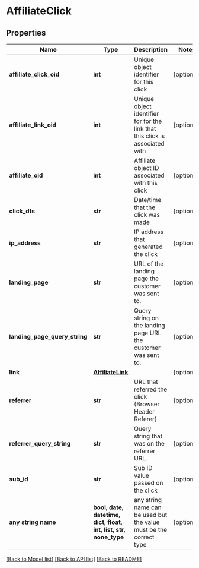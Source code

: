 # AffiliateClick


## Properties
Name | Type | Description | Notes
------------ | ------------- | ------------- | -------------
**affiliate_click_oid** | **int** | Unique object identifier for this click | [optional] 
**affiliate_link_oid** | **int** | Unique object identifier for for the link that this click is associated with | [optional] 
**affiliate_oid** | **int** | Affiliate object ID associated with this click | [optional] 
**click_dts** | **str** | Date/time that the click was made | [optional] 
**ip_address** | **str** | IP address that generated the click | [optional] 
**landing_page** | **str** | URL of the landing page the customer was sent to. | [optional] 
**landing_page_query_string** | **str** | Query string on the landing page URL the customer was sent to. | [optional] 
**link** | [**AffiliateLink**](AffiliateLink.md) |  | [optional] 
**referrer** | **str** | URL that referred the click (Browser Header Referer) | [optional] 
**referrer_query_string** | **str** | Query string that was on the referrer URL. | [optional] 
**sub_id** | **str** | Sub ID value passed on the click | [optional] 
**any string name** | **bool, date, datetime, dict, float, int, list, str, none_type** | any string name can be used but the value must be the correct type | [optional]

[[Back to Model list]](../README.md#documentation-for-models) [[Back to API list]](../README.md#documentation-for-api-endpoints) [[Back to README]](../README.md)


